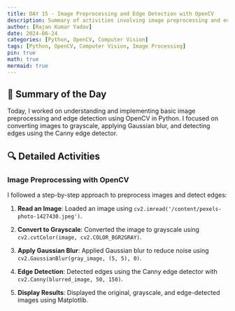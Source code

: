 ```yaml
---
title: DAY 15 - Image Preprocessing and Edge Detection with OpenCV
description: Summary of activities involving image preprocessing and edge detection using OpenCV.
author: [Rajan Kumar Yadav]
date: 2024-06-24
categories: [Python, OpenCV, Computer Vision]
tags: [Python, OpenCV, Computer Vision, Image Processing]
pin: true
math: true
mermaid: true
---
```



## 📝 Summary of the Day
Today, I worked on understanding and implementing basic image preprocessing and edge detection using OpenCV in Python. I focused on converting images to grayscale, applying Gaussian blur, and detecting edges using the Canny edge detector.

## 🔍 Detailed Activities
### Image Preprocessing with OpenCV
I followed a step-by-step approach to preprocess images and detect edges:
1. **Read an Image**: Loaded an image using `cv2.imread('/content/pexels-photo-1427430.jpeg')`.

2. **Convert to Grayscale**: Converted the image to grayscale using `cv2.cvtColor(image, cv2.COLOR_BGR2GRAY)`.

3. **Apply Gaussian Blur**: Applied Gaussian blur to reduce noise using `cv2.GaussianBlur(gray_image, (5, 5), 0)`.

4. **Edge Detection**: Detected edges using the Canny edge detector with `cv2.Canny(blurred_image, 50, 150)`.

5. **Display Results**: Displayed the original, grayscale, and edge-detected images using Matplotlib.
